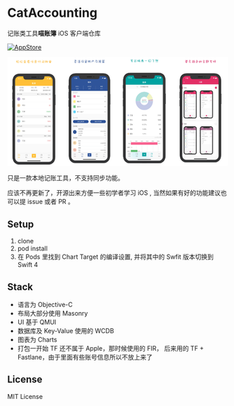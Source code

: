 # CatAccounting

记账类工具**喵账簿** iOS 客户端仓库

[<img src="https://cloud.githubusercontent.com/assets/219689/5575342/963e0ee8-9013-11e4-8091-7ece67d64729.png" width="120" alt="AppStore"/>](https://apps.apple.com/cn/app/id1308678908)

<img src="https://github.com/Rannie/cat-account-ios/blob/master/screens/Screen%20Shot%202019-08-01%20at%209.25.41%20AM.png" width="25%"><img src="https://github.com/Rannie/cat-account-ios/blob/master/screens/Screen%20Shot%202019-08-01%20at%209.27.13%20AM.png" width="25%"><img src="https://github.com/Rannie/cat-account-ios/blob/master/screens/Screen%20Shot%202019-08-01%20at%209.27.26%20AM.png" width="25%"><img src="https://github.com/Rannie/cat-account-ios/blob/master/screens/Screen%20Shot%202019-08-01%20at%209.27.35%20AM.png" width="25%"> 

只是一款本地记账工具，不支持同步功能。

应该不再更新了，开源出来方便一些初学者学习 iOS , 当然如果有好的功能建议也可以提 issue   或者 PR 。

## Setup

1. clone
2. pod install
3. 在 Pods 里找到 Chart Target 的编译设置, 并将其中的 Swfit 版本切换到 Swift 4

## Stack

* 语言为 Objective-C
* 布局大部分使用 Masonry
* UI 基于 QMUI
* 数据库及 Key-Value 使用的 WCDB
* 图表为 Charts
* 打包一开始 TF 还不属于 Apple，那时候使用的 FIR， 后来用的 TF + Fastlane，由于里面有些账号信息所以不放上来了

## License

MIT License


